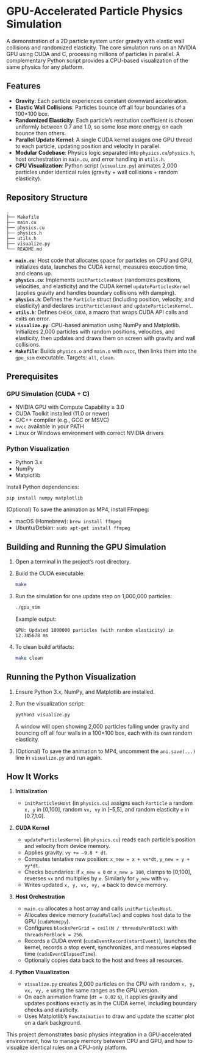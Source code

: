 # GPU-Accelerated Particle Physics Simulation

A demonstration of a 2D particle system under gravity with elastic wall collisions and randomized elasticity. The core simulation runs on an NVIDIA GPU using CUDA and C, processing millions of particles in parallel. A complementary Python script provides a CPU-based visualization of the same physics for any platform.

## Features

- **Gravity**: Each particle experiences constant downward acceleration.
- **Elastic Wall Collisions**: Particles bounce off all four boundaries of a 100×100 box.
- **Randomized Elasticity**: Each particle’s restitution coefficient is chosen uniformly between 0.7 and 1.0, so some lose more energy on each bounce than others.
- **Parallel Update Kernel**: A single CUDA kernel assigns one GPU thread to each particle, updating position and velocity in parallel.
- **Modular Codebase**: Physics logic separated into `physics.cu`/`physics.h`, host orchestration in `main.cu`, and error handling in `utils.h`.
- **CPU Visualization**: Python script (`visualize.py`) animates 2,000 particles under identical rules (gravity + wall collisions + random elasticity).

## Repository Structure

```
.
├── Makefile
├── main.cu
├── physics.cu
├── physics.h
├── utils.h
├── visualize.py
└── README.md
```

- **`main.cu`**: Host code that allocates space for particles on CPU and GPU, initializes data, launches the CUDA kernel, measures execution time, and cleans up.
- **`physics.cu`**: Implements `initParticlesHost` (randomizes positions, velocities, and elasticity) and the CUDA kernel `updateParticlesKernel` (applies gravity and handles boundary collisions with damping).
- **`physics.h`**: Defines the `Particle` struct (including position, velocity, and elasticity) and declares `initParticlesHost` and `updateParticlesKernel`.
- **`utils.h`**: Defines `CHECK_CUDA`, a macro that wraps CUDA API calls and exits on error.
- **`visualize.py`**: CPU-based animation using NumPy and Matplotlib. Initializes 2,000 particles with random positions, velocities, and elasticity, then updates and draws them on screen with gravity and wall collisions.
- **`Makefile`**: Builds `physics.o` and `main.o` with `nvcc`, then links them into the `gpu_sim` executable. Targets: `all`, `clean`.

## Prerequisites

### GPU Simulation (CUDA + C)

- NVIDIA GPU with Compute Capability ≥ 3.0
- CUDA Toolkit installed (11.0 or newer)
- C/C++ compiler (e.g., GCC or MSVC)
- `nvcc` available in your PATH
- Linux or Windows environment with correct NVIDIA drivers

### Python Visualization

- Python 3.x
- NumPy
- Matplotlib

Install Python dependencies:

```bash
pip install numpy matplotlib
```

(Optional) To save the animation as MP4, install FFmpeg:

- macOS (Homebrew): `brew install ffmpeg`
- Ubuntu/Debian: `sudo apt-get install ffmpeg`

## Building and Running the GPU Simulation

1. Open a terminal in the project’s root directory.
2. Build the CUDA executable:

   ```bash
   make
   ```

3. Run the simulation for one update step on 1,000,000 particles:

   ```bash
   ./gpu_sim
   ```

   Example output:

   ```
   GPU: Updated 1000000 particles (with random elasticity) in 12.345678 ms
   ```

4. To clean build artifacts:

   ```bash
   make clean
   ```

## Running the Python Visualization

1. Ensure Python 3.x, NumPy, and Matplotlib are installed.
2. Run the visualization script:

   ```bash
   python3 visualize.py
   ```

   A window will open showing 2,000 particles falling under gravity and bouncing off all four walls in a 100×100 box, each with its own random elasticity.

3. (Optional) To save the animation to MP4, uncomment the `ani.save(...)` line in `visualize.py` and run again.

## How It Works

1. **Initialization**
   - `initParticlesHost` (in `physics.cu`) assigns each `Particle` a random `x, y` in [0,100], random `vx, vy` in [–5,5], and random elasticity `e` in [0.7,1.0].

2. **CUDA Kernel**
   - `updateParticlesKernel` (in `physics.cu`) reads each particle’s position and velocity from device memory.
   - Applies gravity: `vy += –9.8 * dt`.
   - Computes tentative new position: `x_new = x + vx*dt`, `y_new = y + vy*dt`.
   - Checks boundaries: if `x_new ≤ 0` or `x_new ≥ 100`, clamps to [0,100], reverses `vx` and multiplies by `e`. Similarly for `y_new` with `vy`.
   - Writes updated `x, y, vx, vy, e` back to device memory.

3. **Host Orchestration**
   - `main.cu` allocates a host array and calls `initParticlesHost`.
   - Allocates device memory (`cudaMalloc`) and copies host data to the GPU (`cudaMemcpy`).
   - Configures `blocksPerGrid = ceil(N / threadsPerBlock)` with `threadsPerBlock = 256`.
   - Records a CUDA event (`cudaEventRecord(startEvent)`), launches the kernel, records a stop event, synchronizes, and measures elapsed time (`cudaEventElapsedTime`).
   - Optionally copies data back to the host and frees all resources.

4. **Python Visualization**
   - `visualize.py` creates 2,000 particles on the CPU with random `x, y, vx, vy, e` using the same ranges as the GPU version.
   - On each animation frame (`dt = 0.02` s), it applies gravity and updates positions exactly as in the CUDA kernel, including boundary checks and elasticity.
   - Uses Matplotlib’s `FuncAnimation` to draw and update the scatter plot on a dark background.

This project demonstrates basic physics integration in a GPU‐accelerated environment, how to manage memory between CPU and GPU, and how to visualize identical rules on a CPU-only platform.
